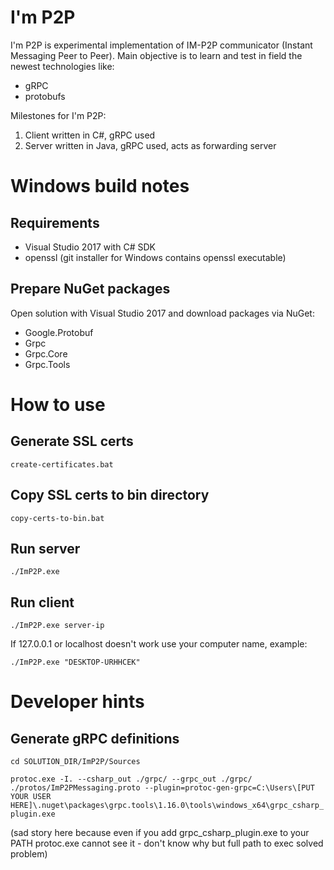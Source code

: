 # I'm P2P

I'm P2P is experimental implementation of IM-P2P communicator (Instant Messaging Peer to Peer). 
Main objective is to learn and test in field the newest technologies like:
- gRPC
- protobufs

Milestones for I'm P2P:
1. Client written in C#, gRPC used
2. Server written in Java, gRPC used, acts as forwarding server

# Windows build notes

## Requirements
- Visual Studio 2017 with C# SDK
- openssl (git installer for Windows contains openssl executable)

## Prepare NuGet packages
Open solution with Visual Studio 2017 and download packages via NuGet:
- Google.Protobuf
- Grpc
- Grpc.Core
- Grpc.Tools

# How to use

## Generate SSL certs
``create-certificates.bat``

## Copy SSL certs to bin directory
``copy-certs-to-bin.bat``

## Run server
``./ImP2P.exe``

## Run client 
``./ImP2P.exe server-ip``

If 127.0.0.1 or localhost doesn't work use your computer name, example:

``./ImP2P.exe "DESKTOP-URHHCEK"``

# Developer hints

## Generate gRPC definitions
``cd SOLUTION_DIR/ImP2P/Sources``

``protoc.exe -I. --csharp_out ./grpc/ --grpc_out ./grpc/ ./protos/ImP2PMessaging.proto --plugin=protoc-gen-grpc=C:\Users\[PUT YOUR USER HERE]\.nuget\packages\grpc.tools\1.16.0\tools\windows_x64\grpc_csharp_plugin.exe``

(sad story here because even if you add grpc_csharp_plugin.exe to your PATH protoc.exe cannot see it - don't know why but full path to exec solved problem)

